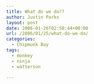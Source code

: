```yaml
---
title: What do we do??
author: Justin Parks
layout: post
date: 2006-01-26T02:50:44+00:00
url: /2006/01/25/what-do-we-do/
categories:
  - Chipmunk Bay
tags:
  - monkey
  - ninja
  - watterson

---
```

